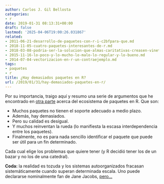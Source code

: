 ```yaml
---
author: Carlos J. Gil Bellosta
categories:
- r
date: 2019-01-31 08:13:31+00:00
draft: false
lastmod: '2025-04-06T19:00:26.031867'
related:
- 2011-06-21-desarrollo-de-paquetes-con-r-i-c2bfpara-que.md
- 2018-11-05-cuatro-paquetes-interesantes-de-r.md
- 2018-03-08-podria-ser-la-solucion-que-almas-caritativas-creasen-vinetas-espontaneamente.md
- 2015-11-16-lo-poco-y-lo-mucho-lo-malo-lo-regular-y-lo-bueno.md
- 2014-07-04-vectorizacion-en-r-un-contraejemplo.md
tags:
- paquetes
- r
title: ¿Hay demasiados paquetes en R?
url: /2019/01/31/hay-demasiados-paquetes-en-r/
---
```


Por su importancia, traigo aquí y resumo una serie de argumentos que he encontrado en [otra parte](http://www.econometricsbysimulation.com/2014/04/does-r-have-too-many-packages.html) acerca del ecosistema de paquetes en R. Que son:

* Muchos paquetes no tienen el soporte adecuado a medio plazo.
* Además, hay demasiados.
* Pero su calidad es desigual.
* Y muchos reinventan la rueda (lo manifiesta la escasa interdependencia entre los paquetes).
* Finalmente, no es para nada sencillo identificar el paquete que puede ser útil para un fin determinado.

Cada cual elige los problemas que quiere tener (y R decidió tener los de un bazar y no los de una catedral).

**Coda:** la realidad es tozuda y los sistemas autoorganizados fracasan sistemáticamente cuando superan determinada escala. Uno puede declararse nominalmente fan de Jane Jacobs, [pero...](https://marginalrevolution.com/marginalrevolution/2006/05/why_i_cannot_fa.html)